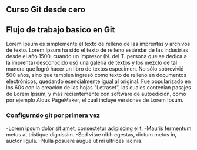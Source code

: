 ## Curso Git desde cero
## Flujo de trabajo basico en Git
Lorem Ipsum es simplemente el texto de relleno de las imprentas y archivos de texto. Lorem Ipsum ha sido el texto de relleno estándar de las industrias desde el año 1500, cuando un impresor (N. del T. persona que se dedica a la imprenta) desconocido usó una galería de textos y los mezcló de tal manera que logró hacer un libro de textos especimen. No sólo sobrevivió 500 años, sino que tambien ingresó como texto de relleno en documentos electrónicos, quedando esencialmente igual al original. Fue popularizado en los 60s con la creación de las hojas "Letraset", las cuales contenian pasajes de Lorem Ipsum, y más recientemente con software de autoedición, como por ejemplo Aldus PageMaker, el cual incluye versiones de Lorem Ipsum.

### Configurndo git por primera vez
-Lorem ipsum dolor sit amet, consectetur adipiscing elit.
-Mauris fermentum metus at tristique dignissim.
-Sed vitae nibh egestas, dictum metus in, auctor ligula.
-Nulla posuere augue ut mi ultrices lacinia.
